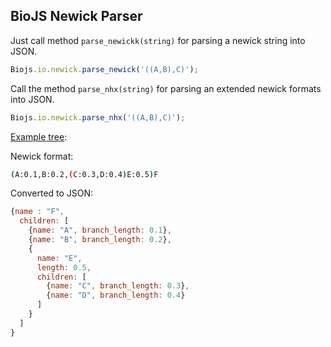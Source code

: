 BioJS Newick Parser 
----------
Just call method `parse_newickk(string)` for parsing a newick string into JSON. 

```javascript
Biojs.io.newick.parse_newick('((A,B),C)');
```

Call the method `parse_nhx(string)` for parsing an extended newick formats into JSON.

```javascript
Biojs.io.newick.parse_nhx('((A,B),C)');
```

[Example tree](http://en.wikipedia.org/wiki/Newick_format):

Newick format:

```sh
(A:0.1,B:0.2,(C:0.3,D:0.4)E:0.5)F
```

Converted to JSON:

```javascript
{name : "F",
  children: [
    {name: "A", branch_length: 0.1},
    {name: "B", branch_length: 0.2},
    {
      name: "E",
      length: 0.5,
      children: [
        {name: "C", branch_length: 0.3},
        {name: "D", branch_length: 0.4}
      ]
    }
  ]
}
```
